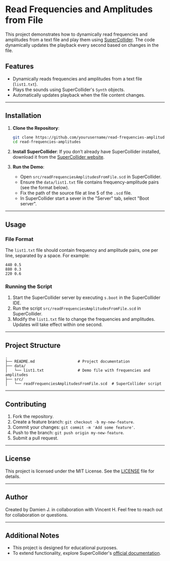 # Read Frequencies and Amplitudes from File

This project demonstrates how to dynamically read frequencies and amplitudes from a text file and play them using [SuperCollider](https://supercollider.github.io/). The code dynamically updates the playback every second based on changes in the file.

## Features

- Dynamically reads frequencies and amplitudes from a text file (`list1.txt`).
- Plays the sounds using SuperCollider's `Synth` objects.
- Automatically updates playback when the file content changes.
 
---

## Installation

1. **Clone the Repository**:
   ```bash
   git clone https://github.com/yourusername/read-frequencies-amplitudes.git
   cd read-frequencies-amplitudes
   ```

2. **Install SuperCollider**:
   If you don’t already have SuperCollider installed, download it from the [SuperCollider website](https://supercollider.github.io/).

3. **Run the Demo**:
   - Open `src/readFrequenciesAmplitudesFromFile.scd` in SuperCollider.
   - Ensure the `data/list1.txt` file contains frequency-amplitude pairs (see the format below).
   - Fix the path of the source file at line 5 of the `.scd` file.
   - In SuperCollider start a sever in the "Server" tab, select "Boot server".

---

## Usage

### File Format

The `list1.txt` file should contain frequency and amplitude pairs, one per line, separated by a space. For example:
```
440 0.5
880 0.3
220 0.6
```

### Running the Script

1. Start the SuperCollider server by executing `s.boot` in the SuperCollider IDE.
2. Run the script `src/readFrequenciesAmplitudesFromFile.scd` in SuperCollider.
3. Modify the `list1.txt` file to change the frequencies and amplitudes. Updates will take effect within one second.

---

## Project Structure

```plaintext
.
├── README.md                   # Project documentation
├── data/
│   └── list1.txt               # Demo file with frequencies and amplitudes
├── src/
│   └── readFrequenciesAmplitudesFromFile.scd  # SuperCollider script
```

---

## Contributing

1. Fork the repository.
2. Create a feature branch: `git checkout -b my-new-feature`.
3. Commit your changes: `git commit -m 'Add some feature'`.
4. Push to the branch: `git push origin my-new-feature`.
5. Submit a pull request.

---

## License

This project is licensed under the MIT License. See the [LICENSE](LICENSE) file for details.

---

## Author

Created by Damien J. in collaboration with Vincent H. Feel free to reach out for collaboration or questions.

---

## Additional Notes

- This project is designed for educational purposes.
- To extend functionality, explore SuperCollider's [official documentation](https://doc.sccode.org/).
